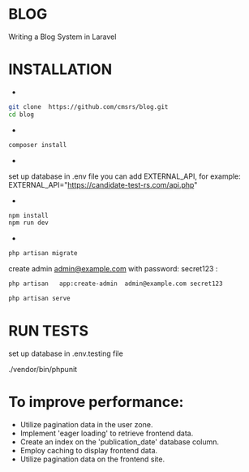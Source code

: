 # BLOG 
Writing a Blog System in Laravel


# INSTALLATION

*
```bash
git clone  https://github.com/cmsrs/blog.git
cd blog
```

*
```bash
composer install
```

*
set up database in .env file
you can add EXTERNAL_API, for example:
EXTERNAL_API="https://candidate-test-rs.com/api.php"

*
```bash
npm install
npm run dev
```

*
```bash
php artisan migrate
```

create admin admin@example.com with password: secret123 :
```bash
php artisan   app:create-admin  admin@example.com secret123
```

```bash
php artisan serve
```

# RUN TESTS

set up database in .env.testing file

./vendor/bin/phpunit


# To improve performance:

*    Utilize pagination data in the user zone.
*    Implement 'eager loading' to retrieve frontend data.
*    Create an index on the 'publication_date' database column.
*    Employ caching to display frontend data.
*    Utilize pagination data on the frontend site.


